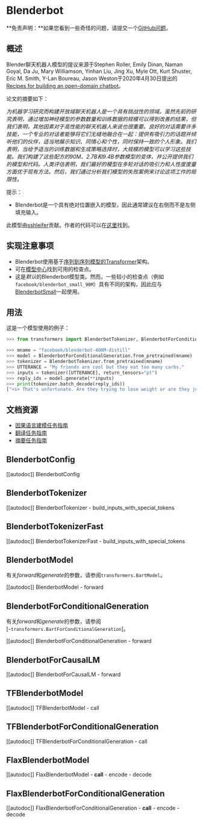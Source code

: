 <!--版权所有2020年HuggingFace团队。保留所有权利。

根据Apache许可证2.0版（“许可证”）进行许可；除非符合许可证，否则不能使用此文件
。您可以在以下网址获取许可证的副本：

http://www.apache.org/licenses/LICENSE-2.0

除非适用法律要求或书面同意，根据许可证分发的软件是基于“按原样”基础分发的
，没有任何明示或暗示的担保或条件。有关许可证的详细信息，请参阅许可证
特定语言在许可证下所规定的限制。

⚠️请注意，此文件是使用Markdown格式的，但包含了我们文档生成器（类似于MDX）的特定语法，可能不会在您的Markdown查看器中正确显示。

-->

# Blenderbot

**免责声明：**如果您看到一些奇怪的问题，请提交一个[GitHub问题](https://github.com/huggingface/transformers/issues/new?assignees=&labels=&template=bug-report.md&title)。

## 概述

Blender聊天机器人模型的提议来源于Stephen Roller, Emily Dinan, Naman Goyal, Da Ju, Mary Williamson, Yinhan Liu,
Jing Xu, Myle Ott, Kurt Shuster, Eric M. Smith, Y-Lan Boureau, Jason Weston于2020年4月30日提出的[Recipes for building an open-domain chatbot](https://arxiv.org/pdf/2004.13637.pdf)。

论文的摘要如下：

*为机器学习研究而构建开放域聊天机器人是一个具有挑战性的领域。虽然先前的研究表明，通过增加神经模型的参数数量和训练数据的规模可以得到改善的结果，但我们表明，其他因素对于高性能的聊天机器人来说也很重要。良好的对话需要许多技能，一个专业的对话者能够将它们无缝地融合在一起：提供有吸引力的话题并倾听他们的伙伴，适当地展示知识、同情心和个性，同时保持一致的个人形象。我们表明，当给予适当的训练数据和生成策略选择时，大规模的模型可以学习这些技能。我们构建了这些配方的90M、2.7B和9.4B参数模型的变体，并公开提供我们的模型和代码。人类评估表明，我们最好的模型在多轮对话的吸引力和人性度度量方面优于现有方法。然后，我们通过分析我们模型的失败案例来讨论这项工作的局限性。*

提示：

- Blenderbot是一个具有绝对位置嵌入的模型，因此通常建议在右侧而不是左侧填充输入。

此模型由[sshleifer](https://huggingface.co/sshleifer)贡献。作者的代码可以在[这里](https://github.com/facebookresearch/ParlAI)找到。


## 实现注意事项

- Blenderbot使用基于[序列到序列模型的Transformer](https://arxiv.org/pdf/1706.03762.pdf)架构。
- 可在[模型中心](https://huggingface.co/models?search=blenderbot)找到可用的检查点。
- 这是*默认*的Blenderbot模型类。然而，一些较小的检查点（例如`facebook/blenderbot_small_90M`）具有不同的架构，因此应与[BlenderbotSmall](blenderbot-small)一起使用。


## 用法

这是一个模型使用的例子：

```python
>>> from transformers import BlenderbotTokenizer, BlenderbotForConditionalGeneration

>>> mname = "facebook/blenderbot-400M-distill"
>>> model = BlenderbotForConditionalGeneration.from_pretrained(mname)
>>> tokenizer = BlenderbotTokenizer.from_pretrained(mname)
>>> UTTERANCE = "My friends are cool but they eat too many carbs."
>>> inputs = tokenizer([UTTERANCE], return_tensors="pt")
>>> reply_ids = model.generate(**inputs)
>>> print(tokenizer.batch_decode(reply_ids))
["<s> That's unfortunate. Are they trying to lose weight or are they just trying to be healthier?</s>"]
```

## 文档资源

- [因果语言建模任务指南](../tasks/language_modeling)
- [翻译任务指南](../tasks/translation)
- [摘要任务指南](../tasks/summarization)

## BlenderbotConfig

[[autodoc]] BlenderbotConfig

## BlenderbotTokenizer

[[autodoc]] BlenderbotTokenizer
    - build_inputs_with_special_tokens

## BlenderbotTokenizerFast

[[autodoc]] BlenderbotTokenizerFast
    - build_inputs_with_special_tokens

## BlenderbotModel

有关*forward*和*generate*的参数，请参阅`transformers.BartModel`。

[[autodoc]] BlenderbotModel
    - forward

## BlenderbotForConditionalGeneration

有关*forward*和*generate*的参数，请参阅[`~transformers.BartForConditionalGeneration`]。

[[autodoc]] BlenderbotForConditionalGeneration
    - forward

## BlenderbotForCausalLM

[[autodoc]] BlenderbotForCausalLM
    - forward

## TFBlenderbotModel

[[autodoc]] TFBlenderbotModel
    - call

## TFBlenderbotForConditionalGeneration

[[autodoc]] TFBlenderbotForConditionalGeneration
    - call

## FlaxBlenderbotModel

[[autodoc]] FlaxBlenderbotModel
    - __call__
    - encode
    - decode

## FlaxBlenderbotForConditionalGeneration

[[autodoc]] FlaxBlenderbotForConditionalGeneration
    - __call__
    - encode
    - decode